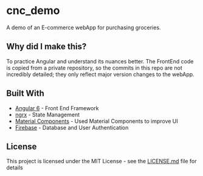# cnc_demo

A demo of an E-commerce webApp for purchasing groceries.

## Why did I make this?

To practice Angular and understand its nuances better. The FrontEnd code is copied from a private repository, so the commits in this repo are not incredibly detailed; they only reflect major version changes to the webApp. 

## Built With

* [Angular 6](https://angular.io/) - Front End Framework 
* [ngrx](https://github.com/ngrx) - State Management
* [Material Components](https://material.angular.io/components/categories) - Used Material Components to improve UI
* [Firebase](https://firebase.google.com/) - Database and User Authentication 

## License

This project is licensed under the MIT License - see the [LICENSE.md](LICENSE.md) file for details
